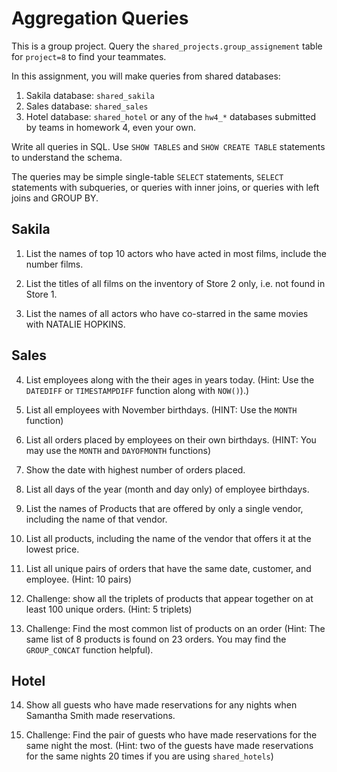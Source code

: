 # Aggregation Queries

This is a group project. Query the `shared_projects.group_assignement` table for `project=8`  to find your teammates.

In this assignment, you will make queries from shared databases:
1. Sakila database: `shared_sakila`
2. Sales database: `shared_sales`
3. Hotel database: `shared_hotel` or any of the `hw4_*` databases submitted by teams in homework 4, even your own.

Write all queries in SQL. Use `SHOW TABLES` and `SHOW CREATE TABLE` statements to understand the schema.

The queries may be simple single-table `SELECT` statements, `SELECT` statements with subqueries, or queries with inner joins, or queries with left joins and GROUP BY. 



## Sakila


1. List the names of top 10 actors who have acted in most films, include the number films. 

2. List the titles of all films on the inventory of Store 2 only, i.e. not found in Store 1.

3. List the names of all actors who have co-starred in the same movies with NATALIE HOPKINS.


## Sales 

4. List employees along with the their ages in years today. (Hint: Use the `DATEDIFF` or `TIMESTAMPDIFF` function along with `NOW()`).)

5. List all employees with November birthdays. (HINT: Use the `MONTH` function)

6. List all orders placed by employees on their own birthdays. (HINT: You may use the `MONTH` and `DAYOFMONTH` functions)

7. Show the date with highest number of orders placed.

8. List all days of the year (month and day only) of employee birthdays.

9. List the names of Products that are offered by only a single vendor, including the name of that vendor. 

10. List all products, including the name of the vendor that offers it at the lowest price.

11. List all unique  pairs of orders that have the same date, customer, and employee. (Hint: 10 pairs)

12. Challenge: show all the triplets of products that appear together on at least 100 unique orders. (Hint: 5 triplets)

13. Challenge: Find the most common list of products on an order  (Hint: The same list of 8 products is found on 23 orders. You may find the `GROUP_CONCAT` function helpful).




## Hotel

14. Show all guests who have made reservations for any nights when Samantha Smith made reservations.

15. Challenge: Find the pair of guests who have made reservations for the same night the most. (Hint: two of the guests have made reservations for the same nights 20 times if you are using `shared_hotels`) 


